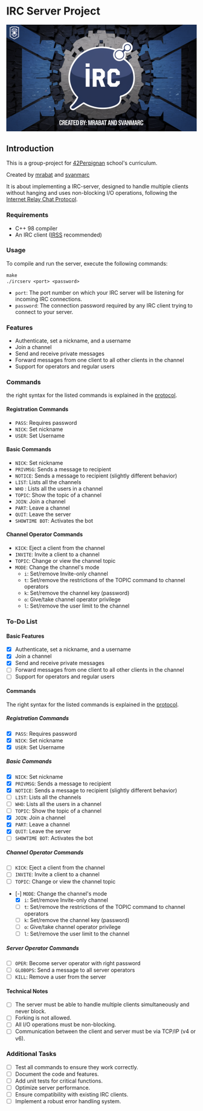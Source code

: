 # IRC Server Project

![IRC Logo](img/irclogo.webp)

## Introduction

This is a group-project for [42Perpignan](https://42perpignan.fr/) school's curriculum.

Created by [mrabat](https://github.com/rabatm) and [svanmarc](https://github.com/svanmarc)

It is about implementing a IRC-server, designed to handle multiple clients without hanging and uses non-blocking I/O
operations,
following the [Internet Relay Chat Protocol](https://datatracker.ietf.org/doc/html/rfc1459#section-1.1).

### Requirements

- C++ 98 compiler
- An IRC client ([IRSS](https://irssi.org/) recommended)

### Usage

To compile and run the server, execute the following commands:

```
make
./ircserv <port> <password>
```

- `port`: The port number on which your IRC server will be listening for incoming IRC connections.
- `password`: The connection password required by any IRC client trying to connect to your server.

### Features

- Authenticate, set a nickname, and a username
- Join a channel
- Send and receive private messages
- Forward messages from one client to all other clients in the channel
- Support for operators and regular users

### Commands

the right syntax for the listed commands is explained in
the [protocol](https://datatracker.ietf.org/doc/html/rfc1459#section-4.4.2).

#### Registration Commands

- `PASS`: Requires password
- `NICK`: Set nickname
- `USER`: Set Username

#### Basic Commands

- `NICK`: Set nickname
- `PRIVMSG`: Sends a message to recipient
- `NOTICE`: Sends a message to recipient (slightly different behavior)
- `LIST`: Lists all the channels
- `WHO` : Lists all the users in a channel
- `TOPIC`: Show the topic of a channel
- `JOIN`: Join a channel
- `PART`: Leave a channel
- `QUIT`: Leave the server
- `SHOWTIME BOT`: Activates the bot

#### Channel Operator Commands

- `KICK`: Eject a client from the channel
- `INVITE`: Invite a client to a channel
- `TOPIC`: Change or view the channel topic
- `MODE`: Change the channel's mode
    - `i`: Set/remove Invite-only channel
    - `t`: Set/remove the restrictions of the TOPIC command to channel operators
    - `k`: Set/remove the channel key (password)
    - `o`: Give/take channel operator privilege
    - `l`: Set/remove the user limit to the channel

### To-Do List

#### Basic Features

- [x] Authenticate, set a nickname, and a username
- [x] Join a channel
- [x] Send and receive private messages
- [ ] Forward messages from one client to all other clients in the channel
- [ ] Support for operators and regular users

#### Commands

The right syntax for the listed commands is explained in
the [protocol](https://datatracker.ietf.org/doc/html/rfc1459#section-4.4.2).

##### Registration Commands

- [X] `PASS`: Requires password
- [x] `NICK`: Set nickname
- [x] `USER`: Set Username

##### Basic Commands

- [x] `NICK`: Set nickname
- [X] `PRIVMSG`: Sends a message to recipient
- [X] `NOTICE`: Sends a message to recipient (slightly different behavior)
- [ ] `LIST`: Lists all the channels
- [ ] `WHO`: Lists all the users in a channel
- [ ] `TOPIC`: Show the topic of a channel
- [X] `JOIN`: Join a channel
- [X] `PART`: Leave a channel
- [X] `QUIT`: Leave the server
- [ ] `SHOWTIME BOT`: Activates the bot

##### Channel Operator Commands

- [ ] `KICK`: Eject a client from the channel
- [ ] `INVITE`: Invite a client to a channel
- [ ] `TOPIC`: Change or view the channel topic
- [-] `MODE`: Change the channel's mode
    - [X] `i`: Set/remove Invite-only channel
    - [ ] `t`: Set/remove the restrictions of the TOPIC command to channel operators
    - [ ] `k`: Set/remove the channel key (password)
    - [ ] `o`: Give/take channel operator privilege
    - [ ] `l`: Set/remove the user limit to the channel

##### Server Operator Commands

- [ ] `OPER`: Become server operator with right password
- [ ] `GLOBOPS`: Send a message to all server operators
- [ ] `KILL`: Remove a user from the server

#### Technical Notes

- [ ] The server must be able to handle multiple clients simultaneously and never block.
- [ ] Forking is not allowed.
- [ ] All I/O operations must be non-blocking.
- [ ] Communication between the client and server must be via TCP/IP (v4 or v6).

### Additional Tasks

- [ ] Test all commands to ensure they work correctly.
- [ ] Document the code and features.
- [ ] Add unit tests for critical functions.
- [ ] Optimize server performance.
- [ ] Ensure compatibility with existing IRC clients.
- [ ] Implement a robust error handling system.
